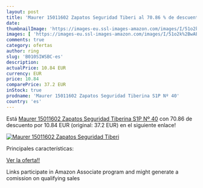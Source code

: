 ```yaml
---
layout: post
title: 'Maurer 15011602 Zapatos Seguridad Tiberi al 70.86 % de descuento'
date: 
thumbnailImage: 'https://images-eu.ssl-images-amazon.com/images/I/51o2k%2BwAE9L._SL200_.jpg'
images: [ 'https://images-eu.ssl-images-amazon.com/images/I/51o2k%2BwAE9L._SL200_.jpg' ]
comments: true
category: ofertas
author: ring
slug: 'B010SIWSBC-es'
description:
actualPrice: 10.84 EUR
currency: EUR
price: 10.84
comparePrice: 37.2 EUR
inStock: true
prodname: 'Maurer 15011602 Zapatos Seguridad Tiberina S1P Nº 40'
country: 'es'
---
```


Está [Maurer 15011602 Zapatos Seguridad Tiberina S1P Nº 40](https://www.amazon.es/dp/B010SIWSBC/?tag=tolees-21) con 70.86 de descuento por 10.84 EUR (original: 37.2 EUR) en el siguiente enlace!

[![Maurer 15011602 Zapatos Seguridad Tiberi](https://images-eu.ssl-images-amazon.com/images/I/51o2k%2BwAE9L._SL200_.jpg)](https://www.amazon.es/dp/B010SIWSBC/?tag=tolees-21)

Principales características:


[Ver la oferta!!](https://www.amazon.es/dp/B010SIWSBC/?tag=tolees-21)

Links participate in Amazon Associate program and might generate a comission on qualifying sales


